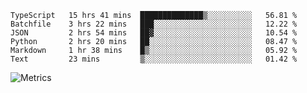 <!--START_SECTION:waka-->

```text
TypeScript   15 hrs 41 mins  ██████████████▒░░░░░░░░░░   56.81 %
Batchfile    3 hrs 22 mins   ███░░░░░░░░░░░░░░░░░░░░░░   12.22 %
JSON         2 hrs 54 mins   ██▓░░░░░░░░░░░░░░░░░░░░░░   10.54 %
Python       2 hrs 20 mins   ██░░░░░░░░░░░░░░░░░░░░░░░   08.47 %
Markdown     1 hr 38 mins    █▒░░░░░░░░░░░░░░░░░░░░░░░   05.92 %
Text         23 mins         ▒░░░░░░░░░░░░░░░░░░░░░░░░   01.42 %
```

<!--END_SECTION:waka-->

![Metrics](https://metrics.lecoq.io/TachibanaKimika?template=classic&base.activity=0&base.community=0&base.repositories=0&languages=1&isocalendar=1&isocalendar.duration=half-year&languages.limit=8&languages.sections=most-used&languages.colors=github&languages.threshold=0%25&languages.indepth=false&languages.recent.load=300&languages.recent.days=14&config.timezone=Asia%2FShanghai)
